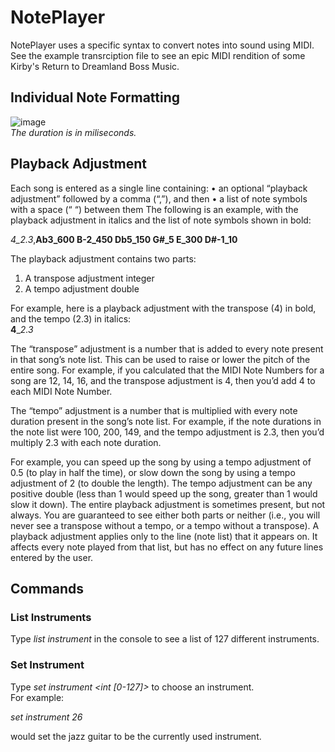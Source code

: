 # NotePlayer
NotePlayer uses a specific syntax to convert notes into sound using MIDI. See the example transrciption file to see an epic MIDI rendition of some Kirby's Return to Dreamland Boss Music.
## Individual Note Formatting
![image](https://user-images.githubusercontent.com/108494599/221381414-c4340ccb-9233-4ad5-93b9-c4b75f587b50.png)  
*The duration is in miliseconds.*
## Playback Adjustment
Each song is entered as a single line containing:
•	an optional “playback adjustment” followed by a comma (“,”), and then
•	a list of note symbols with a space (“ “) between them
The following is an example, with the playback adjustment in italics and the list of note symbols shown in bold:  
  
*4_2.3*,**Ab3_600 B-2_450 Db5_150 G#_5 E_300 D#-1_10**

The playback adjustment contains two parts:
1.	A transpose adjustment integer
2.	A tempo adjustment double 
<!-- end of the list -->
For example, here is a playback adjustment with the transpose (4) in bold, and the tempo (2.3) in italics:  
**4**_*2.3*  
  
The “transpose” adjustment is a number that is added to every note present in that song’s note list.  This can be used to raise or lower the pitch of the entire song.  For example, if you calculated that the MIDI Note Numbers for a song are 12, 14, 16, and the transpose adjustment is 4, then you’d add 4 to each MIDI Note Number.  
  
The “tempo” adjustment is a number that is multiplied with every note duration present in the song’s note list.  For example, if the note durations in the note list were 100, 200, 149, and the tempo adjustment is 2.3, then you’d multiply 2.3 with each note duration.  
  
For example, you can speed up the song by using a tempo adjustment of 0.5 (to play in half the time), or slow down the song by using a tempo adjustment of 2 (to double the length).  The tempo adjustment can be any positive double (less than 1 would speed up the song, greater than 1 would slow it down).
The entire playback adjustment is sometimes present, but not always.  You are guaranteed to see either both parts or neither (i.e., you will never see a transpose without a tempo, or a tempo without a transpose).
A playback adjustment applies only to the line (note list) that it appears on.  It affects every note played from that list, but has no effect on any future lines entered by the user.
  
## Commands
### List Instruments
Type *list instrument* in the console to see a list of 127 different instruments.
### Set Instrument
Type *set instrument <int [0-127]>* to choose an instrument.  
For example:
  
*set instrument 26*
  
would set the jazz guitar to be the currently used instrument.  


